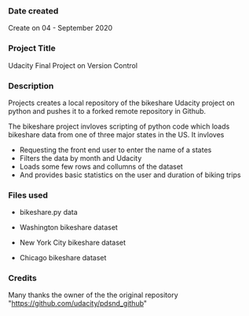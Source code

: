 ### Date created
Create on 04 - September 2020

### Project Title
Udacity Final Project on Version Control

### Description
Projects creates a local repository of the bikeshare Udacity project on python and pushes it to a forked remote repository in Github.

The bikeshare project invloves scripting of python code which loads bikeshare data from one of three major states in the US. It invloves
  * Requesting the front end user to enter the name of a states
  * Filters the data by month and Udacity
  * Loads some few rows and collumns of the dataset
  * And provides basic statistics on the user and duration of biking trips


### Files used
* bikeshare.py data

* Washington bikeshare dataset
* New York City bikeshare dataset
* Chicago bikeshare dataset



### Credits
Many thanks  the owner of the the original repository "https://github.com/udacity/pdsnd_github"
